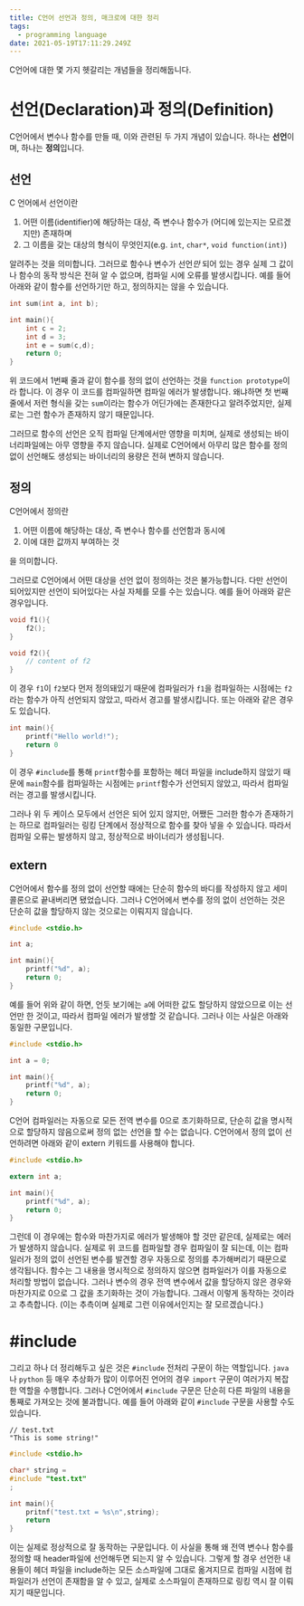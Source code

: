 ```yaml
---
title: C언어 선언과 정의, 매크로에 대한 정리
tags:
  - programming language
date: 2021-05-19T17:11:29.249Z
---
```


C언어에 대한 몇 가지 헷갈리는 개념들을 정리해둡니다.

# 선언(Declaration)과 정의(Definition)

C언어에서 변수나 함수를 만들 때, 이와 관련된 두 가지 개념이 있습니다. 하나는 **선언**이며, 하나는 **정의**입니다.

## 선언

C 언어에서 선언이란

1. 어떤 이름(identifier)에 해당하는 대상, 즉 변수나 함수가 (어디에 있는지는 모르겠지만) 존재하며
2. 그 이름을 갖는 대상의 형식이 무엇인지(e.g. `int`, `char*`, `void function(int)`)

알려주는 것을 의미합니다. 그러므로 함수나 변수가 선언*만* 되어 있는 경우 실제 그 값이나 함수의 동작 방식은 전혀 알 수 없으며, 컴파일 시에 오류를 발생시킵니다. 예를 들어 아래와 같이 함수를 선언하기만 하고, 정의하지는 않을 수 있습니다.

```c
int sum(int a, int b);

int main(){
	int c = 2;
	int d = 3;
	int e = sum(c,d);
    return 0;
}
```

 위 코드에서 1번째 줄과 같이 함수를 정의 없이 선언하는 것을 `function prototype`이라 합니다. 이 경우 이 코드를 컴파일하면 컴파일 에러가 발생합니다. 왜냐하면 첫 번째 줄에서 저런 형식을 갖는  `sum`이라는 함수가 어딘가에는 존재한다고 알려주었지만, 실제로는 그런 함수가 존재하지 않기 때문입니다.

 그러므로 함수의 선언은 오직 컴파일 단계에서만 영향을 미치며, 실제로 생성되는 바이너리파일에는 아무 영향을 주지 않습니다. 실제로 C언어에서 아무리 많은 함수를 정의 없이 선언해도 생성되는 바이너리의 용량은 전혀 변하지 않습니다.

## 정의

C언어에서 정의란

1. 어떤 이름에 해당하는 대상, 즉 변수나 함수를 선언함과 동시에
2. 이에 대한 값까지 부여하는 것

을 의미합니다.

그러므로 C언어에서 어떤 대상을 선언 없이 정의하는 것은 불가능합니다. 다만 선언이 되어있지만 선언이 되어있다는 사실 자체를 모를 수는 있습니다. 예를 들어 아래와 같은 경우입니다.

```c
void f1(){
	f2();
}

void f2(){
	// content of f2
}
```

이 경우 `f1`이 `f2`보다 먼저 정의돼있기 때문에 컴파일러가 `f1`을 컴파일하는 시점에는 `f2`라는 함수가 아직 선언되지 않았고, 따라서 경고를 발생시킵니다. 또는 아래와 같은 경우도 있습니다.

```c
int main(){
	printf("Hello world!");
	return 0
}
```

이 경우 `#include`를 통해 `printf`함수를 포함하는 헤더 파일을 include하지 않았기 때문에 `main`함수를 컴파일하는 시점에는 `printf`함수가 선언되지 않았고, 따라서 컴파일러는 경고를 발생시킵니다.

 그러나 위 두 케이스 모두에서 선언은 되어 있지 않지만, 어쨌든 그러한 함수가 존재하기는 하므로 컴파일러는 링킹 단계에서 정상적으로 함수를 찾아 넣을 수 있습니다. 따라서 컴파일 오류는 발생하지 않고, 정상적으로 바이너리가 생성됩니다.

## extern

C언어에서 함수를 정의 없이 선언할 때에는 단순히 함수의 바디를 작성하지 않고 세미콜론으로 끝내버리면 됐었습니다. 그러나 C언어에서 변수를 정의 없이 선언하는 것은 단순히 값을 할당하지 않는 것으로는 이뤄지지 않습니다.

```c
#include <stdio.h>

int a;

int main(){
	printf("%d", a);
    return 0;
}
```

 예를 들어 위와 같이 하면, 언듯 보기에는 `a`에 어떠한 값도 할당하지 않았으므로 이는 선언만 한 것이고, 따라서 컴파일 에러가 발생할 것 같습니다. 그러나 이는 사실은 아래와 동일한 구문입니다.

``` c
#include <stdio.h>

int a = 0;

int main(){
	printf("%d", a);
    return 0;
}
```

C언어 컴파일러는 자동으로 모든 전역 변수를 0으로 초기화하므로, 단순히 값을 명시적으로 할당하지 않음으로써 정의 없는 선언을 할 수는 없습니다. C언어에서 정의 없이 선언하려면 아래와 같이 extern 키워드를 사용해야 합니다.

```c
#include <stdio.h>

extern int a;

int main(){
	printf("%d", a);
    return 0;
}
```

그런데 이 경우에는 함수와 마찬가지로 에러가 발생해야 할 것만 같은데, 실제로는 에러가 발생하지 않습니다. 실제로 위 코드를 컴파일할 경우 컴파일이 잘 되는데, 이는 컴파일러가 정의 없이 선언된 변수를 발견할 경우 자동으로 정의를 추가해버리기 때문으로 생각됩니다. 함수는 그 내용을 명시적으로 정의하지 않으면 컴파일러가 이를 자동으로 처리할 방법이 없습니다. 그러나 변수의 경우 전역 변수에서 값을 할당하지 않은 경우와 마찬가지로 0으로 그 값을 초기화하는 것이 가능합니다. 그래서 이렇게 동작하는 것이라고 추측합니다. (이는 추측이며 실제로 그런 이유에서인지는 잘 모르겠습니다.)

# #include

그리고 하나 더 정리해두고 싶은 것은 `#include` 전처리 구문이 하는 역할입니다. `java`나 `python` 등 매우 추상화가 많이 이루어진 언어의 경우 `import` 구문이 여러가지 복잡한 역할을 수행합니다. 그러나 C언어에서 `#include` 구문은 단순히 다른 파일의 내용을 통째로 가져오는 것에 불과합니다. 예를 들어 아래와 같이 `#include` 구문을 사용할 수도 있습니다.

```
// test.txt
"This is some string!"
```

```c
#include <stdio.h>

char* string =
#include "test.txt"
;

int main(){
    pritnf("test.txt = %s\n",string);
    return
}
```

이는 실제로 정상적으로 잘 동작하는 구문입니다. 이 사실을 통해 왜 전역 변수나 함수를 정의할 때 header파일에 선언해두면 되는지 알 수 있습니다. 그렇게 할 경우 선언한 내용들이 헤더 파일을 include하는 모든 소스파일에 그대로 옮겨지므로 컴파일 시점에 컴파일러가 선언이 존재함을 알 수 있고, 실제로 소스파일이 존재하므로 링킹 역시 잘 이뤄지기 때문입니다.
